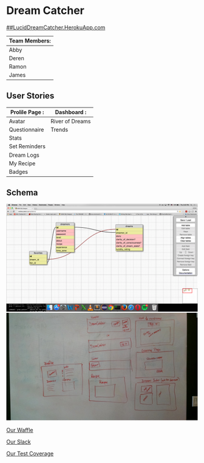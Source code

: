 # Dream Catcher

[##LucidDreamCatcher.HerokuApp.com](https://luciddreamcatcher.herokuapp.com)

Team Members: |
--------------|
Abby          |
Deren         |
Ramon         |
James         |

## User Stories

Prolile Page : |   Dashboard : |
---------------|---------------|
Avatar         | River of Dreams |
Questionnaire  | Trends |
Stats          |
Set Reminders  |
Dream Logs     |
My Recipe      |
Badges         |

## Schema

![Schema](schema.png)
![Wireframe](wireframe.png)

[Our Waffle](https://waffle.io/nyc-fireflies-2015/DreamCatcher)

[Our Slack](https://luciddreamer.slack.com/messages/general/)

[Our Test Coverage](https://rawgit.com/nyc-fireflies-2015/DreamCatcher/b34e0cc4a5e82470efbb31cd4885fa8c8a2758b3/coverage/index.html#_AllFiles)
